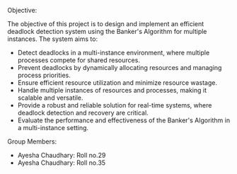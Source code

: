 Objective:

The objective of this project is to design and implement an efficient deadlock detection system using the Banker's Algorithm for multiple instances. The system aims to:
- Detect deadlocks in a multi-instance environment, where multiple processes compete for shared resources.
- Prevent deadlocks by dynamically allocating resources and managing process priorities.
- Ensure efficient resource utilization and minimize resource wastage.
- Handle multiple instances of resources and processes, making it scalable and versatile.
- Provide a robust and reliable solution for real-time systems, where deadlock detection and recovery are critical.
- Evaluate the performance and effectiveness of the Banker's Algorithm in a multi-instance setting.

Group Members:
- Ayesha Chaudhary: Roll no.29
- Ayesha Chaudhary: Roll no.35

  
